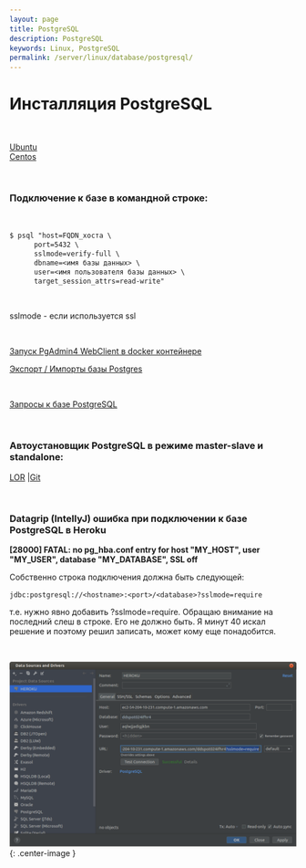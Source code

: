 ```yaml
---
layout: page
title: PostgreSQL
description: PostgreSQL
keywords: Linux, PostgreSQL
permalink: /server/linux/database/postgresql/
---
```


# Инсталляция PostgreSQL

<br/>

[Ubuntu](/server/linux/database/postgresql/setup/ubuntu/)  
[Centos](/server/linux/database/postgresql/setup/centos/)

<br/>

### Подключение к базе в командной строке:

<br/>

```
$ psql "host=FQDN_хоста \
      port=5432 \
      sslmode=verify-full \
      dbname=<имя базы данных> \
      user=<имя пользователя базы данных> \
      target_session_attrs=read-write"
```

<br/>

sslmode - если используется ssl

<br/>

[Запуск PgAdmin4 WebClient в docker контейнере](/server/linux/database/postgresql/pgadmin/)

[Экспорт / Импорты базы Postgres](/server/linux/database/postgresql/export-import/)

<br/>

[Запросы к базе PostgreSQL](/server/linux/database/postgresql/queries/)

<br/>

### Автоустановщик PostgreSQL в режиме master-slave и standalone:

<a href="https://www.linux.org.ru/news/opensource/15245410">LOR</a> |<a href="https://github.com/Anton-PG/pgsql-for-you">Git</a>

<br/>

### Datagrip (IntellyJ) ошибка при подключении к базе PostgreSQL в Heroku

**[28000] FATAL: no pg_hba.conf entry for host "MY_HOST", user "MY_USER", database "MY_DATABASE", SSL off**

Собственно строка подключения должна быть следующей:

    jdbc:postgresql://<hostname>:<port>/<database>?sslmode=require

т.е. нужно явно добавить ?sslmode=require. Обращаю внимание на последний слеш в строке. Его не должно быть. Я минут 40 искал решение и поэтому решил записать, может кому еще понадобится.

<br/>

![no pg_hba.conf entry for host](/img/server/linux/database/postgresql/datagrip-postgresql-heroku.png 'no pg_hba.conf entry for host'){: .center-image }
